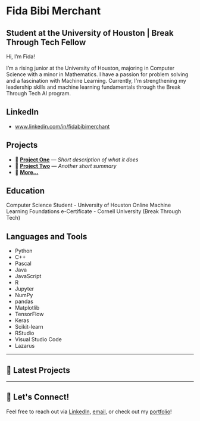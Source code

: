 # Fida Bibi Merchant 
## Student at the University of Houston | Break Through Tech Fellow
Hi, I’m Fida! 

I’m a rising junior at the University of Houston, majoring in Computer Science with a minor in Mathematics. I have a passion for problem solving and a fascination with Machine Learning. Currently, I'm strengthening my leadership skills and machine learning fundamentals through the Break Through Tech AI program.
## LinkedIn
- www.linkedin.com/in/fidabibimerchant

## Projects
- 🔹 [**Project One**](https://github.com/yourusername/project-one) — _Short description of what it does_
- 🔹 [**Project Two**](https://github.com/yourusername/project-two) — _Another short summary_
- 🔹 [**More...**](https://github.com/yourusername?tab=repositories)
  
## Education
Computer Science Student - University of Houston
Online Machine Learning Foundations e-Certificate - Cornell University (Break Through Tech)

## Languages and Tools

- Python
- C++
- Pascal
- Java
- JavaScript
- R
- Jupyter
- NumPy
- pandas
- Matplotlib
- TensorFlow
- Keras
- Scikit-learn
- RStudio
- Visual Studio Code
- Lazarus

---

## 📝 Latest Projects



---

## 🤝 Let's Connect!

Feel free to reach out via [LinkedIn](https://linkedin.com/in/yourlinkedin), [email](mailto:you@example.com), or check out my [portfolio](https://yourportfolio.com)!

<!--
**fibi5/fibi5** is a ✨ _special_ ✨ repository because its `README.md` (this file) appears on your GitHub profile.

Here are some ideas to get you started:

- 🔭 I’m currently working on ...
- 🌱 I’m currently learning ...
- 👯 I’m looking to collaborate on ...
- 🤔 I’m looking for help with ...
- 💬 Ask me about ...
- 📫 How to reach me: ...
- 😄 Pronouns: ...
- ⚡ Fun fact: ...
-->
